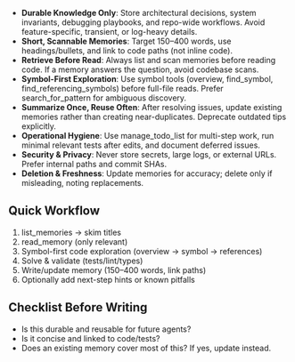 - **Durable Knowledge Only**: Store architectural decisions, system invariants, debugging playbooks, and repo-wide workflows. Avoid feature-specific, transient, or log-heavy details.
- **Short, Scannable Memories**: Target 150–400 words, use headings/bullets, and link to code paths (not inline code).
- **Retrieve Before Read**: Always list and scan memories before reading code. If a memory answers the question, avoid codebase scans.
- **Symbol-First Exploration**: Use symbol tools (overview, find_symbol, find_referencing_symbols) before full-file reads. Prefer search_for_pattern for ambiguous discovery.
- **Summarize Once, Reuse Often**: After resolving issues, update existing memories rather than creating near-duplicates. Deprecate outdated tips explicitly.
- **Operational Hygiene**: Use manage_todo_list for multi-step work, run minimal relevant tests after edits, and document deferred issues.
- **Security & Privacy**: Never store secrets, large logs, or external URLs. Prefer internal paths and commit SHAs.
- **Deletion & Freshness**: Update memories for accuracy; delete only if misleading, noting replacements.

## Quick Workflow

1. list_memories → skim titles
2. read_memory (only relevant)
3. Symbol-first code exploration (overview → symbol → references)
4. Solve & validate (tests/lint/types)
5. Write/update memory (150–400 words, link paths)
6. Optionally add next-step hints or known pitfalls

## Checklist Before Writing

- Is this durable and reusable for future agents?
- Is it concise and linked to code/tests?
- Does an existing memory cover most of this? If yes, update instead.
